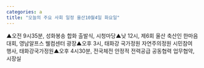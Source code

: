 ```yaml
---
categories: a
title: "오늘의 주요 사회 일정 울산10월4일 화요일"
---
```

▲오전 9시35분, 성화봉송 합화 출발식, 시청마당▲낮 12시, 제6회 울산 축산인 한마음대회, 영남알프스 웰컴센터 광장▲오후 3시, 태화강 국가정원 자연주의정원 시민참여 행사, 태화강국가정원▲오후 4시30분, 전국체전 안정적 전력공급 공동협력 업무협약, 시장실